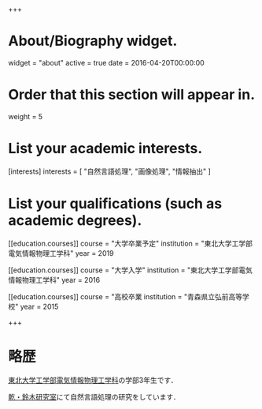 +++
# About/Biography widget.
widget = "about"
active = true
date = 2016-04-20T00:00:00

# Order that this section will appear in.
weight = 5

# List your academic interests.
[interests]
  interests = [
    "自然言語処理",
    "画像処理",
    "情報抽出"
  ]

# List your qualifications (such as academic degrees).
[[education.courses]]
  course = "大学卒業予定"
  institution = "東北大学工学部電気情報物理工学科"
  year = 2019

[[education.courses]]
  course = "大学入学"
  institution = "東北大学工学部電気情報物理工学科"
  year = 2016

[[education.courses]]
  course = "高校卒業
  institution = "青森県立弘前高等学校"
  year = 2015

+++

# 略歴

 [東北大学工学部電気情報物理工学科](http://www.ecei.tohoku.ac.jp/eipe/)の学部3年生です．

[乾・鈴木研究室](http://www.cl.ecei.tohoku.ac.jp/)にて自然言語処理の研究をしています．

